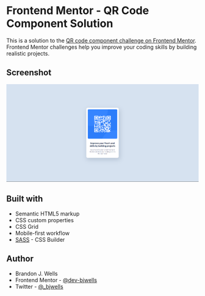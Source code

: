 # Frontend Mentor - QR Code Component Solution

This is a solution to the [QR code component challenge on Frontend Mentor](https://www.frontendmentor.io/challenges/qr-code-component-iux_sIO_H). Frontend Mentor challenges help you improve your coding skills by building realistic projects.

## Screenshot

![](./assets/images/screenshot.png)

## Built with

- Semantic HTML5 markup
- CSS custom properties
- CSS Grid
- Mobile-first workflow
- [SASS](https://sass-lang.com/) - CSS Builder

## Author

- Brandon J. Wells
- Frontend Mentor - [@dev-bjwells](https://www.frontendmentor.io/profile/dev-bjwells)
- Twitter - [@_bjwells](https://twitter.com/_bjwells)